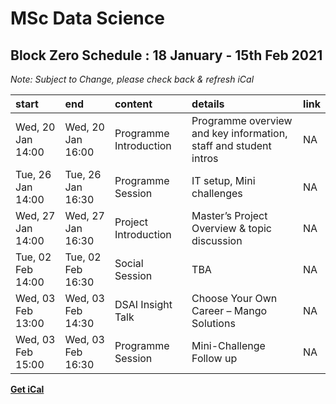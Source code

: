 # MSc Data Science

## Block Zero Schedule : 18 January - 15th Feb 2021

*Note: Subject to Change, please check back & refresh iCal*

| start             | end               | content                | details                                                          | link |
|:------------------|:------------------|:-----------------------|:-----------------------------------------------------------------|:-----|
| Wed, 20 Jan 14:00 | Wed, 20 Jan 16:00 | Programme Introduction | Programme overview and key information, staff and student intros | NA   |
| Tue, 26 Jan 14:00 | Tue, 26 Jan 16:30 | Programme Session      | IT setup, Mini challenges                                        | NA   |
| Wed, 27 Jan 14:00 | Wed, 27 Jan 16:30 | Project Introduction   | Master’s Project Overview & topic discussion                     | NA   |
| Tue, 02 Feb 14:00 | Tue, 02 Feb 16:30 | Social Session         | TBA                                                              | NA   |
| Wed, 03 Feb 13:00 | Wed, 03 Feb 14:30 | DSAI Insight Talk      | Choose Your Own Career – Mango Solutions                         | NA   |
| Wed, 03 Feb 15:00 | Wed, 03 Feb 16:30 | Programme Session      | Mini-Challenge Follow up                                         | NA   |

**[Get iCal](INB112blockzero.ics)**
